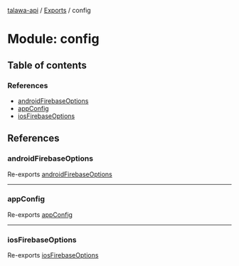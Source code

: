 [talawa-api](../README.md) / [Exports](../modules.md) / config

# Module: config

## Table of contents

### References

- [androidFirebaseOptions](config.md#androidfirebaseoptions)
- [appConfig](config.md#appconfig)
- [iosFirebaseOptions](config.md#iosfirebaseoptions)

## References

### androidFirebaseOptions

Re-exports [androidFirebaseOptions](config_firebaseConfig.md#androidfirebaseoptions)

___

### appConfig

Re-exports [appConfig](config_appConfig.md#appconfig)

___

### iosFirebaseOptions

Re-exports [iosFirebaseOptions](config_firebaseConfig.md#iosfirebaseoptions)
